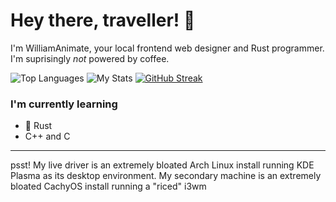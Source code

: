 # Hey there, traveller! 👋

I'm WilliamAnimate, your local frontend web designer and Rust programmer. I'm suprisingly *not* powered by coffee.

![Top Languages](https://github-readme-stats.vercel.app/api/top-langs/?username=WilliamAnimate&show_icons=true&theme=dark&layout=compact&custom_title=Most%20used%20languages)
![My Stats](https://github-readme-stats.vercel.app/api?username=WilliamAnimate&count_private=true&theme=dark&show_icons=true&custom_title=My%20stats)
[![GitHub Streak](https://streak-stats.demolab.com?user=williamanimate&theme=github-dark-blue)](https://git.io/streak-stats)

### I'm currently learning

- 🦀 Rust
- C++ and C

---

psst! My live driver is an extremely bloated Arch Linux install running KDE Plasma as its desktop environment. My secondary machine is an extremely bloated CachyOS install running a "riced" i3wm
